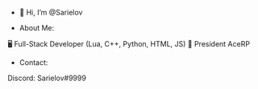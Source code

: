 - 👋 Hi, I’m @Sarielov

- About Me:

🖥️ Full-Stack Developer (Lua, C++, Python, HTML, JS)
🤵‍ President AceRP


- Contact: 

Discord: Sarielov#9999
